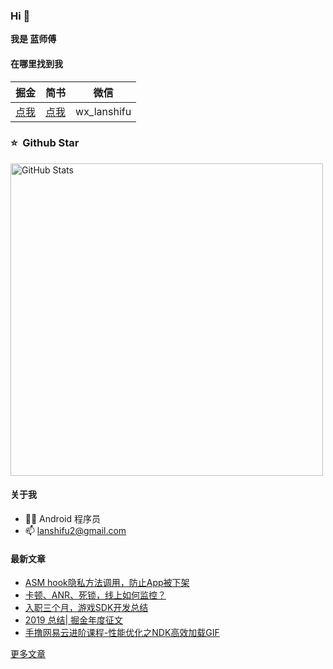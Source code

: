 ### Hi 👋
**我是 蓝师傅**

#### 在哪里找到我

| 掘金 | 简书 | 微信 |
| :-: | :-: | :-: |
| [点我](https://juejin.cn/user/3298190612500696) | [点我](https://www.jianshu.com/u/282785a6b12f) | wx_lanshifu |

### ⭐️ &nbsp;Github Star

<img width="500px"  alt="GitHub Stats" src="https://github-readme-stats.vercel.app/api?username=lanshifu&count_private=true&show_icons=true"/>

#### 关于我

- 🙋🏻 Android 程序员
- 📫 lanshifu2@gmail.com


#### 最新文章 
<!-- BLOG-POST-LIST:START -->
- [ASM hook隐私方法调用，防止App被下架](https://juejin.cn/post/7043399520486424612)
- [卡顿、ANR、死锁，线上如何监控？](https://juejin.cn/post/6973564044351373326)
- [入职三个月，游戏SDK开发总结](https://juejin.cn/post/6844904193082261518)
- [2019 总结| 掘金年度征文](https://juejin.cn/post/6844904026006355975)
- [手撸网易云进阶课程-性能优化之NDK高效加载GIF](https://juejin.cn/post/6844904008797126664)
<!-- BLOG-POST-LIST:END -->
[更多文章](https://juejin.cn/user/3298190612500696/posts)
